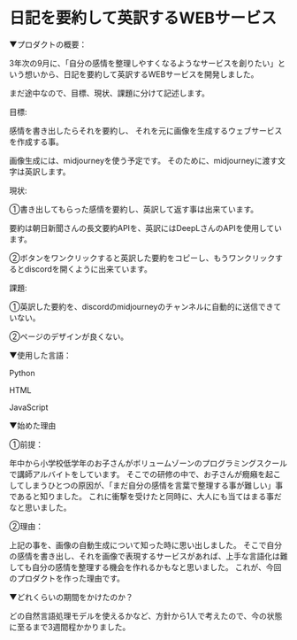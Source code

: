 # 日記を要約して英訳するWEBサービス


▼プロダクトの概要：

3年次の9月に、「自分の感情を整理しやすくなるようなサービスを創りたい」という想いから、日記を要約して英訳するWEBサービスを開発しました。

まだ途中なので、目標、現状、課題に分けて記述します。 

目標:

感情を書き出したらそれを要約し、 それを元に画像を生成するウェブサービスを作成する事。

画像生成には、midjourneyを使う予定です。 そのために、midjourneyに渡す文字は英訳します。

現状:

①書き出してもらった感情を要約し、英訳して返す事は出来ています。

要約は朝日新聞さんの長文要約APIを、英訳にはDeepLさんのAPIを使用しています。

②ボタンをワンクリックすると英訳した要約をコピーし、もうワンクリックするとdiscordを開くように出来ています。


課題:

①英訳した要約を、discordのmidjourneyのチャンネルに自動的に送信できていない。 

②ページのデザインが良くない。


▼使用した言語：

Python 

HTML

JavaScript

▼始めた理由

①前提：

年中から小学校低学年のお子さんがボリュームゾーンのプログラミングスクールで講師アルバイトをしています。 
そこでの研修の中で、お子さんが癇癪を起こしてしまうひとつの原因が、「まだ自分の感情を言葉で整理する事が難しい」事であると知りました。 これに衝撃を受けたと同時に、大人にも当てはまる事だなと思いました。 

②理由：

上記の事を、画像の自動生成について知った時に思い出しました。 そこで自分の感情を書き出し、それを画像で表現するサービスがあれば、上手な言語化は難しても自分の感情を整理する機会を作れるかもなと思いました。 これが、今回のプロダクトを作った理由です。

▼どれくらいの期間をかけたのか？

 どの自然言語処理モデルを使えるかなど、方針から1人で考えたので、今の状態に至るまで3週間程かかりました。
